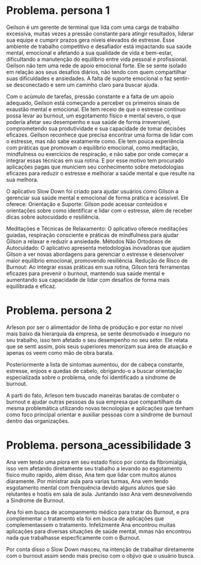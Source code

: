 # Problema. persona 1 

Geilson é um gerente de terminal que lida com uma carga de trabalho excessiva, muitas vezes a pressão constante para atingir resultados, liderar sua equipe e cumprir prazos gera níveis elevados de estresse. Esse ambiente de trabalho competitivo e desafiador está impactando sua saúde mental, emocional e afetando a sua qualidade de vida e bem-estar, dificultando a manutenção do equilíbrio entre vida pessoal e profissional. Geilson não tem uma rede de apoio emocional forte. Ele se sente isolado em relação aos seus desafios diários, não tendo com quem compartilhar suas dificuldades e ansiedades. A falta de suporte emocional o faz sentir-se desconectado e sem um caminho claro para buscar ajuda.

Com o acúmulo de tarefas, pressão constante e a falta de um apoio adequado, Geilson está começando a perceber os primeiros sinais de exaustão mental e emocional. Ele tem receio de que o estresse contínuo possa levar ao burnout, um esgotamento físico e mental severo, o que poderia afetar seu desempenho e sua saúde de forma irreversível, comprometendo sua produtividade e sua capacidade de tomar decisões eficazes.
Geilson reconhece que precisa encontrar uma forma de lidar com o estresse, mas não sabe exatamente como. Ele tem pouca experiência com práticas que promovam o equilíbrio emocional, como meditação, mindfulness ou exercícios de respiração, e não sabe por onde começar a integrar essas técnicas em sua rotina. E por esse motivo tem procurado aplicações pagas que municiem seu conhecimento sobre metodologias eficazes para reduzir o estresse e melhorar a saúde mental e que resulte na sua melhora.

O aplicativo Slow Down foi criado para ajudar usuários como Gilson a gerenciar sua saúde mental e emocional de forma prática e acessível. Ele oferece:
Orientação e Suporte: Gilson pode acessar conteúdos e orientações sobre como identificar e lidar com o estresse, além de receber dicas sobre autocuidado e resiliência.

Meditações e Técnicas de Relaxamento: O aplicativo oferece meditações guiadas, respiração consciente e práticas de mindfulness para ajudar Gilson a relaxar e reduzir a ansiedade. Métodos Não Ortodoxos de Autocuidado: O aplicativo apresenta metodologias inovadoras que ajudam Gilson a ver novas abordagens para gerenciar o estresse e desenvolver maior equilíbrio emocional, promovendo resiliência.
 Redução de Risco de Burnout: Ao integrar essas práticas em sua rotina, Gilson terá ferramentas eficazes para prevenir o burnout, mantendo sua saúde mental e aumentando sua capacidade de lidar com desafios de forma mais equilibrada e eficaz.


# Problema. persona 2

Arleson por ser o alimentador de linha de produção e por estar no nível mais baixo da hierarquia da empresa, se sente desmotivado e inseguro no seu trabalho, isso tem afetado o seu desempenho no seu setor. Ele relata que se senti assim, pois seus superiores menorizam sua área de atuação e apenas os veem como mão de obra barata.

Posteriormente a lista de sintomas aumentou, dor de cabeça constante, estresse, enjoos e quedas de cabelo, obrigando-o a buscar orientação especializada sobre o problema, onde foi identificado a síndrome de burnout.

A parti do fato, Arleson tem buscado maneiras baratas de combater o burnout e ajudar outras pessoas da sua empresa que compartilham da mesma problemática utilizando novas tecnologias e aplicações que tenham como foco principal orientar e auxiliar pessoas com a síndrome de burnout dentro das organizações. 

# Problema. persona_acessibilidade 3
Ana vem tendo uma piora em seu estado fisico por conta da fibromialgia, isso vem afetando diretamente seu trabalho a levando ao esgotamento fisico muito rapido, além disso, Ana tem que lidar com muitos alunos diaramente. Por ministrar aula para varias turmas, Ana vem tendo esgotamento mental com frenquência devido alguns alunos que são relutantes e hostis em sala de aula. Juntando isso Ana vem desnevolvendo a Sindrome de Burnout. 

Ana foi em busca de acompanmento médico para tratar do Burnout, e pra complementar o tratamento ela foi em busca de aplicações que complementassem o tratamento. Infelizmente Ana encontrou muitas aplicações para diversas situações de saúde mental, mmas não encontrou nada que trabalhasse especficamente com o Burnout.

Por conta disso o Slow Down masceu, na intenção de trabalhar diretamente com o burnout assim sendo mais preciso com o objivo que o usuário busca.


